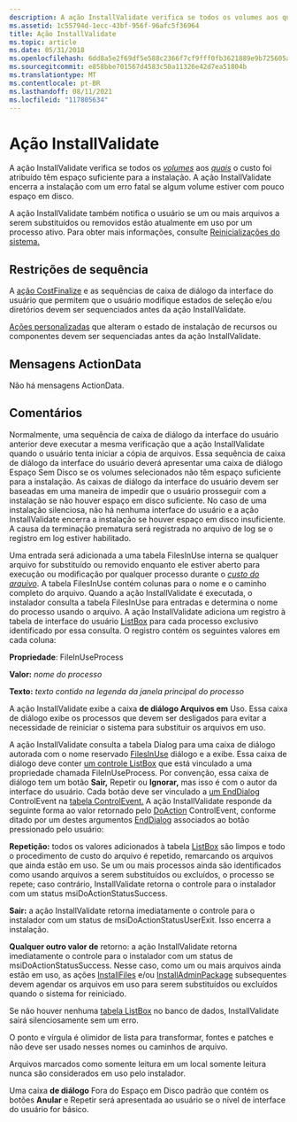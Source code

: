 ```yaml
---
description: A ação InstallValidate verifica se todos os volumes aos quais o custo foi atribuído têm espaço suficiente para a instalação. A ação InstallValidate encerra a instalação com um erro fatal se algum volume estiver com pouco espaço em disco.
ms.assetid: 1c55794d-1ecc-43bf-956f-96afc5f36964
title: Ação InstallValidate
ms.topic: article
ms.date: 05/31/2018
ms.openlocfilehash: 6dd8a5e2f69df5e588c2366f7cf9fff0fb3621889e9b725605a38acc14f39457
ms.sourcegitcommit: e858bbe701567d4583c50a11326e42d7ea51804b
ms.translationtype: MT
ms.contentlocale: pt-BR
ms.lasthandoff: 08/11/2021
ms.locfileid: "117805634"
---
```

# <a name="installvalidate-action"></a>Ação InstallValidate

A ação InstallValidate verifica se todos os [*volumes*](v-gly.md) aos [*quais*](c-gly.md) o custo foi atribuído têm espaço suficiente para a instalação. A ação InstallValidate encerra a instalação com um erro fatal se algum volume estiver com pouco espaço em disco.

A ação InstallValidate também notifica o usuário se um ou mais arquivos a serem substituídos ou removidos estão atualmente em uso por um processo ativo. Para obter mais informações, consulte [Reinicializações do sistema.](system-reboots.md)

## <a name="sequence-restrictions"></a>Restrições de sequência

A [ação CostFinalize](costfinalize-action.md) e as sequências de caixa de diálogo da interface do usuário que permitem que o usuário modifique estados de seleção e/ou diretórios devem ser sequenciados antes da ação InstallValidate.

[Ações personalizadas](custom-actions.md) que alteram o estado de instalação de recursos ou componentes devem ser sequenciadas antes da ação InstallValidate.

## <a name="actiondata-messages"></a>Mensagens ActionData

Não há mensagens ActionData.

## <a name="remarks"></a>Comentários

Normalmente, uma sequência de caixa de diálogo da interface do usuário anterior deve executar a mesma verificação que a ação InstallValidate quando o usuário tenta iniciar a cópia de arquivos. Essa sequência de caixa de  diálogo da interface do usuário deverá apresentar uma caixa de diálogo Espaço Sem Disco se os volumes selecionados não têm espaço suficiente para a instalação. As caixas de diálogo da interface do usuário devem ser baseadas em uma maneira de impedir que o usuário prosseguir com a instalação se não houver espaço em disco suficiente. No caso de uma instalação silenciosa, não há nenhuma interface do usuário e a ação InstallValidate encerra a instalação se houver espaço em disco insuficiente. A causa da terminação prematura será registrada no arquivo de log se o registro em log estiver habilitado.

Uma entrada será adicionada a uma tabela FilesInUse interna se qualquer arquivo for substituído ou removido enquanto ele estiver aberto para execução ou modificação por qualquer processo durante o [*custo do arquivo*](c-gly.md). A tabela FilesInUse contém colunas para o nome e o caminho completo do arquivo. Quando a ação InstallValidate é executada, o instalador consulta a tabela FilesInUse para entradas e determina o nome do processo usando o arquivo. A ação InstallValidate adiciona um registro à tabela de interface do usuário [ListBox](listbox-table.md) para cada processo exclusivo identificado por essa consulta. O registro contém os seguintes valores em cada coluna:

**Propriedade**: FileInUseProcess

 

**Valor:** *nome do processo*

 

**Texto:** *texto contido na legenda da janela principal do processo*

A ação InstallValidate exibe a caixa **de diálogo Arquivos em** Uso. Essa caixa de diálogo exibe os processos que devem ser desligados para evitar a necessidade de reiniciar o sistema para substituir os arquivos em uso.

A ação InstallValidate [](dialog-table.md) consulta a tabela Dialog para uma caixa de diálogo autorada com o nome reservado [FilesInUse](filesinuse-dialog.md) diálogo e a exibe. Essa caixa de diálogo deve conter [um controle ListBox](listbox-control.md) que está vinculado a uma propriedade chamada FileInUseProcess. Por convenção, essa caixa de diálogo tem um botão **Sair,** Repetir ou **Ignorar,** mas isso é com o autor da interface do usuário. Cada botão deve ser vinculado a [um EndDialog](enddialog-controlevent.md) ControlEvent na [tabela ControlEvent.](controlevent-table.md) A ação InstallValidate responde da seguinte forma ao valor retornado pelo [DoAction](doaction-controlevent.md) ControlEvent, conforme ditado por um destes argumentos [EndDialog](enddialog-controlevent.md) associados ao botão pressionado pelo usuário:

**Repetição:** todos os valores adicionados à tabela [ListBox](listbox-table.md) [](c-gly.md) são limpos e todo o procedimento de custo do arquivo é repetido, remarcando os arquivos que ainda estão em uso. Se um ou mais processos ainda são identificados como usando arquivos a serem substituídos ou excluídos, o processo se repete; caso contrário, InstallValidate retorna o controle para o instalador com um status msiDoActionStatusSuccess.

**Sair:** a ação InstallValidate retorna imediatamente o controle para o instalador com um status de msiDoActionStatusUserExit. Isso encerra a instalação.

**Qualquer outro valor de** retorno: a ação InstallValidate retorna imediatamente o controle para o instalador com um status de msiDoActionStatusSuccess. Nesse caso, como um ou mais arquivos ainda estão em uso, as ações [InstallFiles](installfiles-action.md) e/ou [InstallAdminPackage](installadminpackage-action.md) subsequentes devem agendar os arquivos em uso para serem substituídos ou excluídos quando o sistema for reiniciado.

Se não houver nenhuma [tabela ListBox](listbox-table.md) no banco de dados, InstallValidate sairá silenciosamente sem um erro.

O ponto e vírgula é olimidor de lista para transformar, fontes e patches e não deve ser usado nesses nomes ou caminhos de arquivo.

Arquivos marcados como somente leitura em um local somente leitura nunca são considerados em uso pelo instalador.

Uma caixa **de diálogo** Fora do  Espaço em Disco padrão que contém os botões **Anular** e Repetir será apresentada ao usuário se o nível de interface do usuário for básico.

 

 



